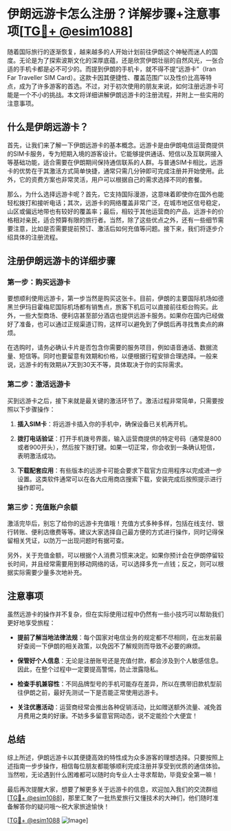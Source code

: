 # 伊朗远游卡怎么注册？详解步骤+注意事项[[TG💪+ @esim1088](https://t.me/s/esim1088)]

随着国际旅行的逐渐恢复，越来越多的人开始计划前往伊朗这个神秘而迷人的国度。无论是为了探索波斯文化的深厚底蕴，还是欣赏伊朗壮丽的自然风光，一张合适的手机卡都是必不可少的。而提到伊朗的手机卡，就不得不提“远游卡”（Iran Far Traveller SIM Card）。这款卡因其便捷性、覆盖范围广以及性价比高等特点，成为了许多游客的首选。不过，对于初次使用的朋友来说，如何注册远游卡可能是一个不小的挑战。本文将详细讲解伊朗远游卡的注册流程，并附上一些实用的注意事项。

## 什么是伊朗远游卡？

首先，让我们来了解一下伊朗远游卡的基本概念。远游卡是由伊朗电信运营商提供的SIM卡服务，专为短期入境的游客设计。它能够提供通话、短信以及互联网接入等基础功能，适合需要在伊朗期间保持通信联系的人群。与普通SIM卡相比，远游卡的优势在于其激活方式简单快捷，通常只需几分钟即可完成注册并开始使用。此外，它的资费方案也非常灵活，用户可以根据自己的需求选择不同的套餐。

那么，为什么选择远游卡呢？首先，它支持国际漫游，这意味着即使你在国外也能轻松拨打和接听电话；其次，远游卡的网络覆盖非常广泛，在城市地区信号稳定，山区或偏远地带也有较好的覆盖率；最后，相较于其他运营商的产品，远游卡的价格相对亲民，适合预算有限的旅行者。当然，除了这些优点之外，还有一些细节需要注意，比如是否需要提前预订、激活后如何充值等问题。接下来，我们将逐步介绍具体的注册流程。

## 注册伊朗远游卡的详细步骤

### 第一步：购买远游卡

要想顺利使用远游卡，第一步当然是购买这张卡。目前，伊朗的主要国际机场如德黑兰伊玛目霍梅尼国际机场都有销售点，旅客下机后可以直接前往柜台购买。此外，一些大型商场、便利店甚至部分酒店也提供远游卡服务。如果你在国内已经做好了准备，也可以通过正规渠道订购，这样可以避免到了伊朗后再寻找售卖点的麻烦。

在选购时，请务必确认卡片是否包含你需要的服务项目，例如语音通话、数据流量、短信等。同时也要留意有效期和价格，以便根据行程安排合理选择。一般来说，远游卡的有效期从7天到30天不等，具体取决于你的实际需求。

### 第二步：激活远游卡

买到远游卡之后，接下来就是最关键的激活环节了。激活过程非常简单，只需要按照以下步骤操作：

1. **插入SIM卡**：将远游卡插入你的手机中，确保设备已关机再开机。
   
2. **拨打电话验证**：打开手机拨号界面，输入运营商提供的特定号码（通常是800或者900开头），然后按下拨打键。如果一切正常，你会收到一条确认短信，表明激活成功。

3. **下载配套应用**：有些版本的远游卡可能会要求下载官方应用程序以完成进一步设置。这类软件通常可以在各大应用商店搜索下载，安装完成后按照提示进行操作即可。

### 第三步：充值账户余额

激活完毕后，别忘了给你的远游卡充值哦！充值方式多种多样，包括在线支付、银行转账、便利店缴费等等。建议大家选择自己最方便的方式进行操作，同时记得保留相关凭证，以防万一出现问题时有据可查。

另外，关于充值金额，可以根据个人消费习惯来决定。如果你预计会在伊朗停留较长时间，并且经常需要用到移动网络的话，可以选择多充一点钱；反之，则可以根据实际需要少量多次地补充。

## 注意事项

虽然远游卡的操作并不复杂，但在实际使用过程中仍然有一些小技巧可以帮助我们更好地享受旅程：

- **提前了解当地法律法规**：每个国家对电信业务的规定都不尽相同，在出发前最好查阅一下伊朗的相关政策，以免因不了解规则而导致不必要的麻烦。
  
- **保管好个人信息**：无论是注册账号还是充值付款，都会涉及到个人敏感信息。因此，在整个过程中一定要提高警惕，防止泄露隐私。

- **检查手机兼容性**：不同品牌型号的手机可能存在差异，所以在携带旧款机型前往伊朗之前，最好先测试一下是否能正常使用远游卡。

- **关注优惠活动**：运营商经常会推出各种促销活动，比如赠送额外流量、减免首月费用之类的好康。不妨多多留意官网动态，说不定能捡个大便宜！

## 总结

综上所述，伊朗远游卡以其便捷高效的特性成为众多游客的理想选择。只要按照上述指南一步步操作，相信每位朋友都能够顺利完成注册并享受到优质的通信体验。当然啦，无论遇到什么困难都可以随时向专业人士寻求帮助，毕竟安全第一嘛！

最后再次提醒大家，想要了解更多关于远游卡的信息，欢迎加入我们的交流群组[[TG💪+ @esim1088](https://t.me/s/esim1088)]，那里汇聚了一批热爱旅行又懂技术的大神们，他们随时准备解答你的疑问哦～祝大家旅途愉快！

[[TG💪+ @esim1088](https://t.me/s/esim1088) ![Image](https://i.postimg.cc/4NQfJmqS/Snipaste-2025-05-13-00-14-12.png)]